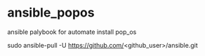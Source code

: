 # ansible_popos
ansible palybook for automate install pop_os

sudo ansible-pull -U https://github.com/<github_user>/ansible.git
